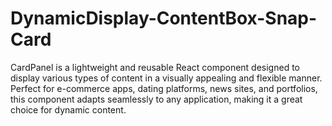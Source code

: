 # DynamicDisplay-ContentBox-Snap-Card
CardPanel is a lightweight and reusable React component designed to display various types of content in a visually appealing and flexible manner. Perfect for e-commerce apps, dating platforms, news sites, and portfolios, this component adapts seamlessly to any application, making it a great choice for dynamic content.

